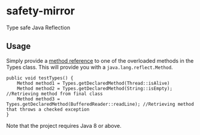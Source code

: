 # safety-mirror
Type safe Java Reflection

## Usage
Simply provide a [method reference](https://docs.oracle.com/javase/tutorial/java/javaOO/methodreferences.html) to one of the overloaded methods in the Types class. This will provide you with a `java.lang.reflect.Method`.

    
    public void testTypes() {
        Method method1 = Types.getDeclaredMethod(Thread::isAlive)
        Method method2 = Types.getDeclaredMethod(String::isEmpty); //Retrieving method from final class
        Method method3 = Types.getDeclaredMethod(BufferedReader::readLine); //Retrieving method that throws a checked exception
    }
    
    
Note that the project requires Java 8 or above.
